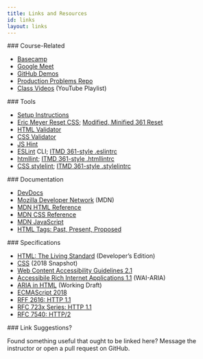 ```yaml
---
title: Links and Resources
id: links
layout: links
---
```


<section class="course-links" markdown="1">
### Course-Related

* [Basecamp](https://launchpad.37signals.com/signin)
* [Google Meet](https://3.basecamp.com/3058761/buckets/18157789/messages/2938717424)
* [GitHub Demos](https://github.com/fwd-2020)
* [Production Problems Repo](https://github.com/fwd-2020/fwd-production-problems)
* [Class Videos](https://www.youtube.com/playlist?list=PLMr8hpt6mGntyZ87eDsuG8dabiaXhFdOL)
  (YouTube Playlist)
</section>

<section class="tool-links" markdown="1">
### Tools

* [Setup Instructions](https://ks4.us/setup)
* [Eric Meyer Reset CSS](http://meyerweb.com/eric/tools/css/reset/reset.css); [Modified, Minified 361 Reset](https://gist.github.com/profstolley/b1f851e061f98fcbc0e41d39adc32847#file-reset-min-css)
* [HTML Validator](https://validator.w3.org/)
* [CSS Validator](https://jigsaw.w3.org/css-validator/)
* [JS Hint](http://jshint.com/)
* [ESLint](http://eslint.org/) CLI; [ITMD 361-style .eslintrc](https://gist.github.com/profstolley/559aac5112928c7c24c628c6305b70b8#file-eslintrc-json)
* [htmllint](https://github.com/htmllint/htmllint-cli); [ITMD 361-style .htmllintrc](https://gist.github.com/profstolley/559aac5112928c7c24c628c6305b70b8#file-htmllintrc)
* [CSS stylelint](https://github.com/stylelint/stylelint/blob/master/docs/user-guide/get-started.md); [ITMD 361-style .stylelintrc](https://gist.github.com/profstolley/559aac5112928c7c24c628c6305b70b8#file-stylelintrc)
</section>

<section class="documentation-links" markdown="1">
### Documentation

* [DevDocs](https://devdocs.io)
* [Mozilla Developer Network](https://developer.mozilla.org/en-US/) (MDN)
* [MDN HTML Reference](https://developer.mozilla.org/en-US/docs/Web/HTML/Reference)
* [MDN CSS Reference](https://developer.mozilla.org/en-US/docs/Web/CSS/Reference)
* [MDN JavaScript](https://developer.mozilla.org/en-US/docs/Web/JavaScript/Reference)
* [HTML Tags: Past, Present, Proposed](http://www.martinrinehart.com/frontend-engineering/engineers/html/html-tag-history.html)
</section>

<section class="specification-links" markdown="1">
### Specifications

* [HTML: The Living Standard](https://html.spec.whatwg.org/dev/) (Developer’s Edition)
* [CSS](https://www.w3.org/TR/css-2018/) (2018 Snapshot)
* [Web Content Accessibility Guidelines 2.1](https://www.w3.org/TR/WCAG21/)
* [Accessibile Rich Internet Applications 1.1](https://www.w3.org/TR/wai-aria-1.1/) (WAI-ARIA)
* [ARIA in HTML](https://www.w3.org/TR/html-aria/) (Working Draft)
* [ECMAScript 2018](http://www.ecma-international.org/ecma-262/9.0/index.html)
* [RFF 2616: HTTP 1.1](https://tools.ietf.org/html/rfc2616)
* [RFC 723x Series: HTTP 1.1](http://httpwg.org)
* [RFC 7540: HTTP/2](https://tools.ietf.org/html/rfc7540)
</section>



<section class="suggestions" markdown="1">
### Link Suggestions?

Found something useful that ought to be linked here? Message the instructor or open a pull request
on GitHub.
</section>
